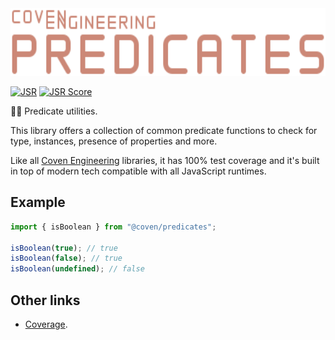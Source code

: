 <img alt="Coven Engineering Predicates logo" src="https://raw.githubusercontent.com/covenengineering/libraries/main/@coven/predicates/logo.svg" height="108" />

[![JSR](https://jsr.io/badges/@coven/predicates)](https://coven.to/predicates)
[![JSR Score](https://jsr.io/badges/@coven/predicates/score)](https://coven.to/predicates/score)

🕵️‍♀️ Predicate utilities.

This library offers a collection of common predicate functions to check for
type, instances, presence of properties and more.

Like all [Coven Engineering](https://coven.engineering) libraries, it has 100%
test coverage and it's built in top of modern tech compatible with all
JavaScript runtimes.

## Example

```typescript
import { isBoolean } from "@coven/predicates";

isBoolean(true); // true
isBoolean(false); // true
isBoolean(undefined); // false
```

## Other links

- [Coverage](https://app.codecov.io/github/covenengineering/libraries).
